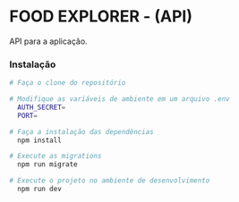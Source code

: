 # FOOD EXPLORER - (API)

API para a aplicação.
<br>

### Instalação
```bash
# Faça o clone do repositório

# Modifique as variáveis de ambiente em um arquivo .env
  AUTH_SECRET=
  PORT=

# Faça a instalação das dependências
  npm install

# Execute as migrations
  npm run migrate

# Execute o projeto no ambiente de desenvolvimento
  npm run dev
```
